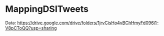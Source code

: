 # MappingDSITweets

Data: https://drive.google.com/drive/folders/1jrvCisHo4vBChHmyFd096i1-V8pCToQQ?usp=sharing
